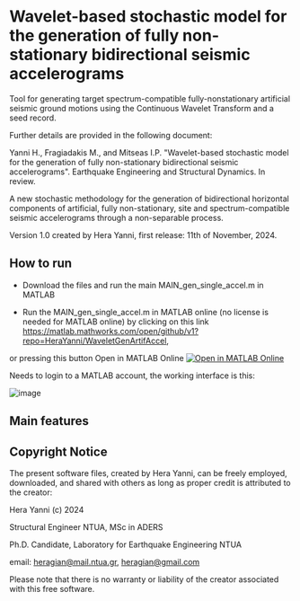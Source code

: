 # Wavelet-based stochastic model for the generation of fully non-stationary bidirectional seismic accelerograms

Tool for generating target spectrum-compatible fully-nonstationary artificial seismic ground motions using the Continuous Wavelet Transform and a seed record. 

Further details are provided in the following document:

Yanni H., Fragiadakis M., and Mitseas I.P. 
"Wavelet-based stochastic model for the generation of fully non-stationary bidirectional seismic accelerograms". 
Earthquake Engineering and Structural Dynamics. In review.

A new stochastic methodology for the generation of bidirectional horizontal components of artificial, fully non-stationary, site and spectrum-compatible seismic accelerograms through a non-separable process.

Version 1.0 created by Hera Yanni, first release: 11th of November, 2024.

## How to run

* Download the files and run the main MAIN_gen_single_accel.m in MATLAB

* Run the MAIN_gen_single_accel.m in MATLAB online (no license is needed for MATLAB online) by clicking on this link https://matlab.mathworks.com/open/github/v1?repo=HeraYanni/WaveletGenArtifAccel,

or pressing this button Open in MATLAB Online 
[![Open in MATLAB Online](https://www.mathworks.com/images/responsive/global/open-in-matlab-online.svg)](https://matlab.mathworks.com/open/github/v1?repo=HeraYanni/WaveletGenArtifAccel)

Needs to login to a MATLAB account, the working interface is this:

![image](https://github.com/user-attachments/assets/b8fb67b3-2cec-4b2b-9df1-deb084f519ce)

## Main features

## Copyright Notice

The present software files, created by Hera Yanni, can be freely employed, downloaded, and shared with others as long as proper credit is attributed to the creator:

Hera Yanni (c) 2024

Structural Engineer NTUA, MSc in ADERS

Ph.D. Candidate, Laboratory for Earthquake Engineering NTUA

email: heragian@mail.ntua.gr, heragian@gmail.com

Please note that there is no warranty or liability of the creator associated with this free software.
